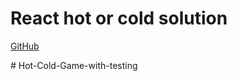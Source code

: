 # React hot or cold solution

[GitHub](https://github.com/Thinkful-Ed/react-hot-cold)

#   H o t - C o l d - G a m e - w i t h - t e s t i n g  
 